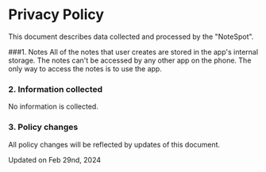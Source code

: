 # Privacy Policy

This document describes data collected and processed by the "NoteSpot".

###1. Notes
All of the notes that user creates are stored in the app's internal storage. The notes can't be accessed by any other app on the phone. The only way to access the notes is to use the app.

### 2. Information collected
No information is collected.

### 3. Policy changes
All policy changes will be reflected by updates of this document.




Updated on Feb 29nd, 2024
